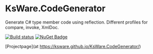 # KsWare.CodeGenerator
Generate C# type member code using reflection. Different profiles for compare, invoke, XmlDoc.

[![Build status](https://ci.appveyor.com/api/projects/status/g24hvpdt1vjuq6v9/branch/master?svg=true)](https://ci.appveyor.com/project/KsWare/ksware-codegenerator/branch/master)
[![NuGet Badge](https://buildstats.info/nuget/KsWare.MSBuildTargets)](https://www.nuget.org/packages/KsWare.CodeGenerator/)

[Projectpage](at https://ksware.github.io/KsWare.CodeGenerator/)
